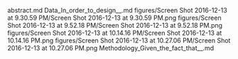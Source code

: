 abstract.md
Data_In_order_to_design__.md
figures/Screen Shot 2016-12-13 at 9.30.59 PM/Screen Shot 2016-12-13 at 9.30.59 PM.png
figures/Screen Shot 2016-12-13 at 9.52.18 PM/Screen Shot 2016-12-13 at 9.52.18 PM.png
figures/Screen Shot 2016-12-13 at 10.14.16 PM/Screen Shot 2016-12-13 at 10.14.16 PM.png
figures/Screen Shot 2016-12-13 at 10.27.06 PM/Screen Shot 2016-12-13 at 10.27.06 PM.png
Methodology_Given_the_fact_that__.md
